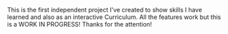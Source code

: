 This is the first independent project I've created to show skills I have learned and also as an interactive Curriculum.
All the features work but this is a WORK IN PROGRESS!
Thanks for the attention!
